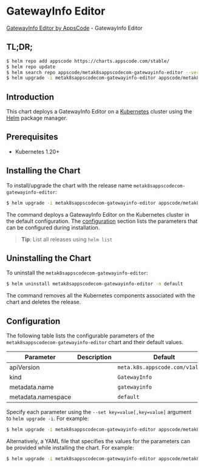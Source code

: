 # GatewayInfo Editor

[GatewayInfo Editor by AppsCode](https://appscode.com) - GatewayInfo Editor

## TL;DR;

```bash
$ helm repo add appscode https://charts.appscode.com/stable/
$ helm repo update
$ helm search repo appscode/metak8sappscodecom-gatewayinfo-editor --version=v0.26.0
$ helm upgrade -i metak8sappscodecom-gatewayinfo-editor appscode/metak8sappscodecom-gatewayinfo-editor -n default --create-namespace --version=v0.26.0
```

## Introduction

This chart deploys a GatewayInfo Editor on a [Kubernetes](http://kubernetes.io) cluster using the [Helm](https://helm.sh) package manager.

## Prerequisites

- Kubernetes 1.20+

## Installing the Chart

To install/upgrade the chart with the release name `metak8sappscodecom-gatewayinfo-editor`:

```bash
$ helm upgrade -i metak8sappscodecom-gatewayinfo-editor appscode/metak8sappscodecom-gatewayinfo-editor -n default --create-namespace --version=v0.26.0
```

The command deploys a GatewayInfo Editor on the Kubernetes cluster in the default configuration. The [configuration](#configuration) section lists the parameters that can be configured during installation.

> **Tip**: List all releases using `helm list`

## Uninstalling the Chart

To uninstall the `metak8sappscodecom-gatewayinfo-editor`:

```bash
$ helm uninstall metak8sappscodecom-gatewayinfo-editor -n default
```

The command removes all the Kubernetes components associated with the chart and deletes the release.

## Configuration

The following table lists the configurable parameters of the `metak8sappscodecom-gatewayinfo-editor` chart and their default values.

|     Parameter      | Description |                   Default                   |
|--------------------|-------------|---------------------------------------------|
| apiVersion         |             | <code>meta.k8s.appscode.com/v1alpha1</code> |
| kind               |             | <code>GatewayInfo</code>                    |
| metadata.name      |             | <code>gatewayinfo</code>                    |
| metadata.namespace |             | <code>default</code>                        |


Specify each parameter using the `--set key=value[,key=value]` argument to `helm upgrade -i`. For example:

```bash
$ helm upgrade -i metak8sappscodecom-gatewayinfo-editor appscode/metak8sappscodecom-gatewayinfo-editor -n default --create-namespace --version=v0.26.0 --set apiVersion=meta.k8s.appscode.com/v1alpha1
```

Alternatively, a YAML file that specifies the values for the parameters can be provided while
installing the chart. For example:

```bash
$ helm upgrade -i metak8sappscodecom-gatewayinfo-editor appscode/metak8sappscodecom-gatewayinfo-editor -n default --create-namespace --version=v0.26.0 --values values.yaml
```
